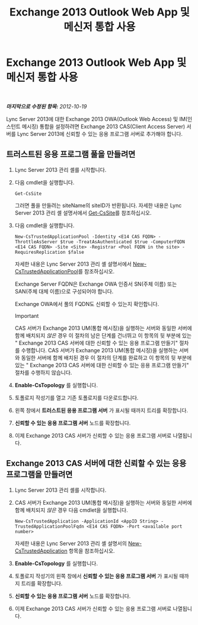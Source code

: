 ﻿---
title: Exchange 2013 Outlook Web App 및 메신저 통합 사용
TOCTitle: Exchange 2013 Outlook Web App 및 메신저 통합 사용
ms:assetid: 44d08cf0-b17d-46e1-a4f0-fcc2fe96a958
ms:mtpsurl: https://technet.microsoft.com/ko-kr/library/JJ204857(v=OCS.15)
ms:contentKeyID: 49303481
ms.date: 08/10/2015
mtps_version: v=OCS.15
ms.translationtype: HT
---

# Exchange 2013 Outlook Web App 및 메신저 통합 사용

 

_**마지막으로 수정된 항목:** 2012-10-19_

Lync Server 2013에 대한 Exchange 2013 OWA(Outlook Web Access) 및 IM(인스턴트 메시징) 통합을 설정하려면 Exchange 2013 CAS(Client Access Server) 서버를 Lync Server 2013에 신뢰할 수 있는 응용 프로그램 서버로 추가해야 합니다.

## 트러스트된 응용 프로그램 풀을 만들려면

1.  Lync Server 2013 관리 셸를 시작합니다.

2.  다음 cmdlet을 실행합니다.
    
        Get-CsSite
    
    그러면 풀을 만들려는 siteName의 siteID가 반환됩니다. 자세한 내용은 Lync Server 2013 관리 셸 설명서에서 [Get-CsSite](get-cssite.md)를 참조하십시오.

3.  다음 cmdlet을 실행합니다.
    
        New-CsTrustedApplicationPool -Identity <E14 CAS FQDN> -ThrottleAsServer $true -TreatAsAuthenticated $true -ComputerFQDN <E14 CAS FQDN> -Site <Site> -Registrar <Pool FQDN in the site> -RequiresReplication $false
    
    자세한 내용은 Lync Server 2013 관리 셸 설명서에서 [New-CsTrustedApplicationPool](new-cstrustedapplicationpool.md)를 참조하십시오.
    
    Exchange Server FQDN은 Exchange OWA 인증서 SN(주체 이름) 또는 SAN(주체 대체 이름)으로 구성되어야 합니다.
    
    Exchange OWA에서 풀의 FQDN도 신뢰할 수 있는지 확인합니다.
    

    > [!IMPORTANT]
    > CAS 서버가 Exchange 2013 UM(통합 메시징)을 실행하는 서버와 동일한 서버에 함께 배치되지 <EM>않은</EM> 경우 이 절차의 남은 단계를 건너뛰고 이 항목의 뒷 부분에 있는 " Exchange 2013 CAS 서버에 대한 신뢰할 수 있는 응용 프로그램 만들기" 절차를 수행합니다. CAS 서버가 Exchange 2013 UM(통합 메시징)을 실행하는 서버와 동일한 서버에 함께 배치된 경우 이 절차의 단계를 완료하고 이 항목의 뒷 부분에 있는 " Exchange 2013 CAS 서버에 대한 신뢰할 수 있는 응용 프로그램 만들기" 절차를 수행하지 않습니다.



4.  **Enable-CsTopology** 를 실행합니다.

5.  토폴로지 작성기를 열고 기존 토폴로지를 다운로드합니다.

6.  왼쪽 창에서 **트러스트된 응용 프로그램 서버** 가 표시될 때까지 트리를 확장합니다.

7.  **신뢰할 수 있는 응용 프로그램 서버** 노드를 확장합니다.

8.  이제 Exchange 2013 CAS 서버가 신뢰할 수 있는 응용 프로그램 서버로 나열됩니다.

## Exchange 2013 CAS 서버에 대한 신뢰할 수 있는 응용 프로그램을 만들려면

1.  Lync Server 2013 관리 셸를 시작합니다.

2.  CAS 서버가 Exchange 2013 UM(통합 메시징)을 실행하는 서버와 동일한 서버에 함께 배치되지 *않은* 경우 다음 cmdlet을 실행합니다.
    
        New-CsTrustedApplication -ApplicationId <AppID String> -TrustedApplicationPoolFqdn <E14 CAS FQDN> -Port <available port number>
    
    자세한 내용은 Lync Server 2013 관리 셸 설명서의 [New-CsTrustedApplication](new-cstrustedapplication.md) 항목을 참조하십시오.

3.  **Enable-CsTopology** 를 실행합니다.

4.  토폴로지 작성기의 왼쪽 창에서 **신뢰할 수 있는 응용 프로그램 서버** 가 표시될 때까지 트리를 확장합니다.

5.  **신뢰할 수 있는 응용 프로그램 서버** 노드를 확장합니다.

6.  이제 Exchange 2013 CAS 서버가 신뢰할 수 있는 응용 프로그램 서버로 나열됩니다.

